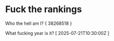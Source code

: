 # Fuck the rankings

Who the hell am I?
{ 38268518 }

What fucking year is it?
[ 2025-07-21T10:30:00Z ]
